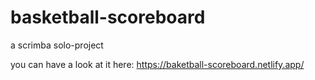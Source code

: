 # basketball-scoreboard
a scrimba solo-project

you can have a look at it here: https://baketball-scoreboard.netlify.app/